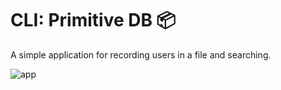 # CLI: Primitive DB 📦

A simple application for recording users in a file and searching.

![app](https://github.com/fokaaas/serverless-academy/assets/114052215/ab6af317-3b01-4d95-888e-32bedb10ad63)
